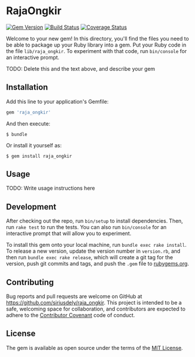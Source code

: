 # RajaOngkir

[![Gem Version](https://badge.fury.io/rb/raja_ongkir.svg)](https://badge.fury.io/rb/raja_ongkir)
[![Build Status](https://travis-ci.org/siriusdely/raja_ongkir.svg?branch=master)](https://travis-ci.org/siriusdely/raja_ongkir)
[![Coverage Status](https://coveralls.io/repos/github/siriusdely/raja_ongkir/badge.svg?branch=master)](https://coveralls.io/github/siriusdely/raja_ongkir?branch=master)

Welcome to your new gem! In this directory, you'll find the files you need to be able to package up your Ruby library into a gem. Put your Ruby code in the file `lib/raja_ongkir`. To experiment with that code, run `bin/console` for an interactive prompt.

TODO: Delete this and the text above, and describe your gem

## Installation

Add this line to your application's Gemfile:

```ruby
gem 'raja_ongkir'
```

And then execute:

    $ bundle

Or install it yourself as:

    $ gem install raja_ongkir

## Usage

TODO: Write usage instructions here

## Development

After checking out the repo, run `bin/setup` to install dependencies. Then, run `rake test` to run the tests. You can also run `bin/console` for an interactive prompt that will allow you to experiment.

To install this gem onto your local machine, run `bundle exec rake install`. To release a new version, update the version number in `version.rb`, and then run `bundle exec rake release`, which will create a git tag for the version, push git commits and tags, and push the `.gem` file to [rubygems.org](https://rubygems.org).

## Contributing

Bug reports and pull requests are welcome on GitHub at https://github.com/siriusdely/raja_ongkir. This project is intended to be a safe, welcoming space for collaboration, and contributors are expected to adhere to the [Contributor Covenant](http://contributor-covenant.org) code of conduct.


## License

The gem is available as open source under the terms of the [MIT License](http://opensource.org/licenses/MIT).

